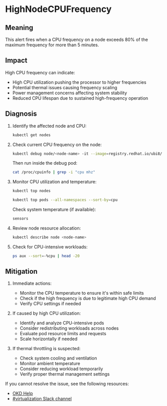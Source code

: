# HighNodeCPUFrequency

## Meaning

This alert fires when a CPU frequency on a node exceeds 80% of the maximum
frequency for more than 5 minutes.

## Impact

High CPU frequency can indicate:
- High CPU utilization pushing the processor to higher frequencies
- Potential thermal issues causing frequency scaling
- Power management concerns affecting system stability
- Reduced CPU lifespan due to sustained high-frequency operation

## Diagnosis

1. Identify the affected node and CPU:
   ```bash
   kubectl get nodes
   ```

2. Check current CPU frequency on the node:
   ```bash
   kubectl debug node/<node-name> -it --image=registry.redhat.io/ubi8/ubi
   ```

   Then run inside the debug pod:
   ```bash
   cat /proc/cpuinfo | grep -i "cpu mhz"
   ```

3. Monitor CPU utilization and temperature:
   ```bash
   kubectl top nodes
   ```

   ```bash
   kubectl top pods --all-namespaces --sort-by=cpu
   ```

   Check system temperature (if available):
   ```bash
   sensors
   ```

4. Review node resource allocation:
   ```bash
   kubectl describe node <node-name>
   ```

5. Check for CPU-intensive workloads:
   ```bash
   ps aux --sort=-%cpu | head -20
   ```

## Mitigation

1. Immediate actions:
   - Monitor the CPU temperature to ensure it's within safe limits
   - Check if the high frequency is due to legitimate high CPU demand
   - Verify CPU settings if needed

2. If caused by high CPU utilization:
   - Identify and analyze CPU-intensive pods
   - Consider redistributing workloads across nodes
   - Evaluate pod resource limits and requests
   - Scale horizontally if needed

3. If thermal throttling is suspected:
   - Check system cooling and ventilation
   - Monitor ambient temperature
   - Consider reducing workload temporarily
   - Verify proper thermal management settings

<!--DS: If you cannot resolve the issue, log in to the
link:https://access.redhat.com[Customer Portal] and open a support case,
attaching the artifacts gathered during the diagnosis procedure.-->
<!--USstart-->
If you cannot resolve the issue, see the following resources:

- [OKD Help](https://www.okd.io/help/)
- [#virtualization Slack channel](https://kubernetes.slack.com/channels/virtualization)
<!--USend-->
